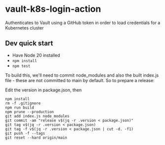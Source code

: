 # vault-k8s-login-action

Authenticates to Vault using a GitHub token in order to load credentials for a Kubernetes cluster

## Dev quick start

- Have Node 20 installed
- `npm install`
- `npm test`

To build this, we'll need to commit node_modules and also the built index.js file - these are not committed to main
by default. So to prepare a release:

Edit the version in package.json, then

```shell
npm install
rm -f .gitignore
npm run build
npm prune --production
git add index.js node_modules
git commit -am "release v$(jq -r .version < package.json)"
git tag v$(jq -r .version < package.json)
git tag -f v$(jq -r .version < package.json | cut -d. -f1)
git push -f --tags
git reset --hard origin/main
```
